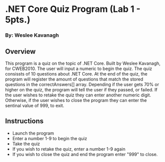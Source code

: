 # .NET Core Quiz Program (Lab 1 - 5pts.)
### By: Weslee Kavanagh

## Overview

This program is a quiz on the topic of .NET Core. Built by Weslee Kavanagh, for CWEB2010. The user will input a numeric to begin the quiz. The quiz consissts of 10 questions about .NET Core. At the end of the quiz, the program will register the amount of questions that match the stored questions in the correctAnswers[] array. Depending if the user gets 70% or higher on the quiz, the program will tell the user if they passed, or failed. If the user wishes to retake the quiz they can enter another numeric digit. Otherwise, if the user wishes to close the program they can enter the sentinal value of 999, to exit. 

## Instructions

* Launch the program 
* Enter a number 1-9 to begin the quiz
* Take the quiz
* If you wish to retake the quiz, enter a number 1-9 again
* If you wish to close the quiz and end the program enter "999" to close.
